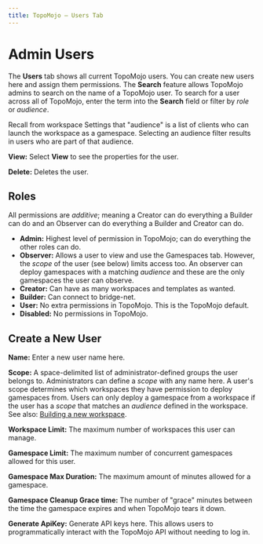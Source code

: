 ```yaml
---
title: TopoMojo — Users Tab
---
```


# Admin Users

The **Users** tab shows all current TopoMojo users. You can create new users here and assign them permissions. The **Search** feature allows TopoMojo admins to search on the name of a TopoMojo user. To search for a user across all of TopoMojo, enter the term into the **Search** field or filter by *role* or *audience*.

Recall from workspace Settings that "audience" is a list of clients who can launch the workspace as a gamespace. Selecting an audience filter results in users who are part of that audience.

**View:** Select **View** to see the properties for the user.

**Delete:** Deletes the user.

## Roles

All permissions are *additive*; meaning a Creator can do everything a Builder can do and an Observer can do everything a Builder and Creator can do.

- **Admin:** Highest level of permission in TopoMojo; can do everything the other roles can do.
- **Observer:** Allows a user to view and use the Gamespaces tab. However, the *scope* of the user (see below) limits access too. An observer can deploy gamespaces with a matching *audience* and these are the only gamespaces the user can observe.
- **Creator:** Can have as many workspaces and templates as wanted.
- **Builder:** Can connect to bridge-net.
- **User:** No extra permissions in TopoMojo. This is the TopoMojo default.
- **Disabled:** No permissions in TopoMojo.

## Create a New User

**Name:** Enter a new user name here.

**Scope:** A space-delimited list of administrator-defined groups the user belongs to. Administrators can define a *scope* with any name here. A user's scope determines which workspaces they have permission to deploy gamespaces from. Users can only deploy a gamespace from a workspace if the user has a *scope* that matches an *audience* defined in the workspace. See also: [Building a new workspace](building-a-workspace.md).

**Workspace Limit:** The maximum number of workspaces this user can manage.

**Gamespace Limit:** The maximum number of concurrent gamespaces allowed for this user.

**Gamespace Max Duration:** The maximum amount of minutes allowed for a gamespace.

**Gamespace Cleanup Grace time:** The number of "grace" minutes between the time the gamespace expires and when TopoMojo tears it down.

**Generate ApiKey:** Generate API keys here. This allows users to programmatically interact with the TopoMojo API without needing to log in.
